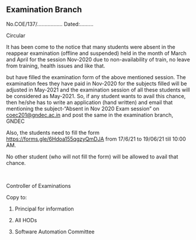 ## Examination Branch

No.COE/137/................. Dated:.........

Circular

It has been come to the notice that many students were absent in the reappear examination (offline and suspended) held in the month of March and April for the session Nov-2020 due to non-availability of train, no leave from training, health issues and like that.

but have filled the examination form of the above mentioned session. The examination fees they have paid in Nov-2020 for the subjects filled will be adjusted in May-2021 and the examination session of all these students will be considered as May-2021.
So, if any student wants to avail this chance, then he/she has to write an application (hand written) and email that mentioning the subject-“Absent in Nov 2020 Exam session” on coec201@gndec.ac.in and post the same in the examination branch, GNDEC


Also, the students need to fill the form https://forms.gle/6Hdoa155qgzyQmDJA from 17/6/21 to 19/06/21 till 10:00 AM.

No other student (who will not fill the form) will be allowed to avail that chance.

</br>

Controller of Examinations

Copy to:

1. Principal for information

2. All HODs

3. Software Automation Committee
